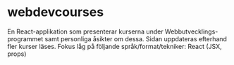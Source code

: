 # webdevcourses
En React-applikation som presenterar kurserna under Webbutvecklings-programmet samt personliga åsikter om dessa. Sidan uppdateras efterhand fler kurser läses.  Fokus låg på följande språk/format/tekniker: React (JSX, props)
